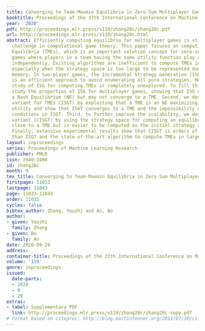 ```yaml
---
title: Converging to Team-Maxmin Equilibria in Zero-Sum Multiplayer Games
booktitle: Proceedings of the 37th International Conference on Machine Learning
year: '2020'
pdf: http://proceedings.mlr.press/v119/zhang20c/zhang20c.pdf
url: http://proceedings.mlr.press/v119/zhang20c.html
abstract: Efficiently computing equilibria for multiplayer games is still an open
  challenge in computational game theory. This paper focuses on computing Team-Maxmin
  Equilibria (TMEs), which is an important solution concept for zero-sum multiplayer
  games where players in a team having the same utility function play against an adversary
  independently. Existing algorithms are inefficient to compute TMEs in large games,
  especially when the strategy space is too large to be represented due to limited
  memory. In two-player games, the Incremental Strategy Generation (ISG) algorithm
  is an efficient approach to avoid enumerating all pure strategies. However, the
  study of ISG for computing TMEs is completely unexplored. To fill this gap, we first
  study the properties of ISG for multiplayer games, showing that ISG converges to
  a Nash Equilibrium (NE) but may not converge to a TME. Second, we design an ISG
  variant for TMEs (ISGT) by exploiting that a TME is an NE maximizing the team’s
  utility and show that ISGT converges to a TME and the impossibility of relaxing
  conditions in ISGT. Third, to further improve the scalability, we design an ISGT
  variant (CISGT) by using the strategy space for computing an equilibrium that is
  close to a TME but is easier to be computed as the initial strategy space of ISGT.
  Finally, extensive experimental results show that CISGT is orders of magnitude faster
  than ISGT and the state-of-the-art algorithm to compute TMEs in large games.
layout: inproceedings
series: Proceedings of Machine Learning Research
publisher: PMLR
issn: 2640-3498
id: zhang20c
month: 0
tex_title: Converging to Team-Maxmin Equilibria in Zero-Sum Multiplayer Games
firstpage: 11033
lastpage: 11043
page: 11033-11043
order: 11033
cycles: false
bibtex_author: Zhang, Youzhi and An, Bo
author:
- given: Youzhi
  family: Zhang
- given: Bo
  family: An
date: 2020-09-29
address: 
container-title: Proceedings of the 37th International Conference on Machine Learning
volume: '119'
genre: inproceedings
issued:
  date-parts:
  - 2020
  - 9
  - 29
extras:
- label: Supplementary PDF
  link: http://proceedings.mlr.press/v119/zhang20c/zhang20c-supp.pdf
# Format based on citeproc: http://blog.martinfenner.org/2013/07/30/citeproc-yaml-for-bibliographies/
---
```

